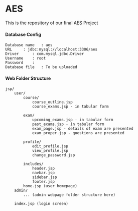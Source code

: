# AES
This is the repository of our final AES Project

#### Database Config
```
Database name	: aes
URL		: jdbc:mysql://localhost:3306/aes
Driver		: com.mysql.jdbc.Driver
Username	: root
Password	: 
Database file	: To be uploaded
```

#### Web Folder Structure
```
jsp/
	user/
		course/
			course_outline.jsp
			course_exams.jsp - in tabular form

		exam/
			upcoming_exams.jsp - in tabular form
			past_exams.jsp - in tabular form
			exam_page.jsp - details of exam are presented
			exam_proper.jsp - questions are presented

		profile/
			edit_profile.jsp
			view_profile.jsp
			change_password.jsp

		includes/
			header.jsp
			navbar.jsp
			sidebar.jsp
			footer.jsp
	  	home.jsp (user homepage)
	admin/
		... (admin webpage folder structure here)
		
	index.jsp (login screen)
	
```
